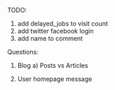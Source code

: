 TODO: 

1) add delayed_jobs to visit count
2) add twitter facebook login
3) add name to comment

Questions: 

1) Blog
  a) Posts vs Articles

2) User homepage message



